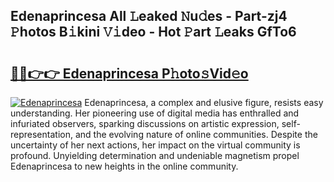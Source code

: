 ## Edenaprincesa All 𝙻eaked 𝙽u𝚍es - Part-zj4 𝙿hotos B𝚒kini 𝚅𝚒deo - Hot 𝙿art 𝙻eaks GfTo6

# <h2><a href="http://ld7e97.urlbe.top/?page=Edenaprincesa">🔗🔗👉👉 Edenaprincesa P𝚑oto𝚜Vid𝚎o</a></h2>

[![Edenaprincesa](https://i.imgur.com/eBuTRDB.gif)](http://ld7e97.urlbe.top/?page=Edenaprincesa)
Edenaprincesa, a complex and elusive figure, resists easy understanding. Her pioneering use of digital media has enthralled and infuriated observers, sparking discussions on artistic expression, self-representation, and the evolving nature of online communities. Despite the uncertainty of her next actions, her impact on the virtual community is profound. Unyielding determination and undeniable magnetism propel Edenaprincesa to new heights in the online community.
